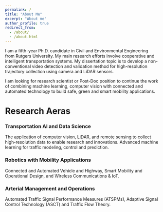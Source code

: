 ```yaml
---
permalink: /
title: "About Me"
excerpt: "About me"
author_profile: true
redirect_from: 
  - /about/
  - /about.html
---
```


I am a fifth-year Ph.D. candidate in Civil and Environmental Engineering from Rutgers University. My main research efforts involve cooperative and intelligent transportation systems. My dissertation topic is to develop a non-conventional video detection and validation method for high-resolution trajectory collection using camera and LiDAR sensors. 

I am looking for research scientist or Post-Doc position to continue the work of combining machine learning, computer vision with connected and automated technology to build safe, green and smart mobility applications.

Research Aeras
======
### Transportation AI and Data Science
The application of computer vision, LiDAR, and remote sensing to collect high-resolution data to enable research and innovations. Advanced machine learning for traffic modeling, control and prediction.

### Robotics with Mobility Applications
Connected and Automated Vehicle and Highway, Smart Mobility and Operational Design, and Wireless Communications & IoT.

### Arterial Management and Operations
Automated Traffic Signal Performance Measures (ATSPMs), Adaptive Signal Control Technology (ASCT) and Traffic Flow Theory. 

